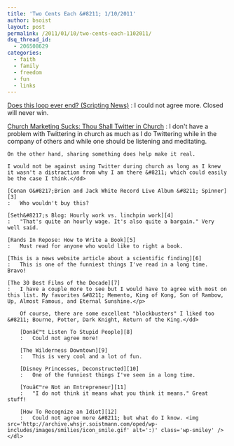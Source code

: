 ```yaml
---
title: 'Two Cents Each &#8211; 1/10/2011'
author: bsoist
layout: post
permalink: /2011/01/10/two-cents-each-1102011/
dsq_thread_id:
  - 206508629
categories:
  - faith
  - family
  - freedom
  - fun
  - links
---
```

[Does this loop ever end? (Scripting News)][1]
:   I could not agree more. Closed will never win.

[Church Marketing Sucks: Thou Shall Twitter in Church][2]
:   I don't have a problem with Twittering in church as much as I do Twittering while in the company of others and while one should be listening and meditating. </p> 
    
    On the other hand, sharing something does help make it real. 
    
    I would not be against using Twitter during church as long as I knew it wasn't a distraction from why I am there &#8211; which could easily be the case I think.</dd> 
    
    [Conan O&#8217;Brien and Jack White Record Live Album &#8211; Spinner][3]
    :   Who wouldn't buy this?
    
    [Seth&#8217;s Blog: Hourly work vs. linchpin work][4]
    :   "That's quite an hourly wage. It's also quite a bargain." Very well said.
    
    [Rands In Repose: How to Write a Book][5]
    :   Must read for anyone who would like to right a book.
    
    [This is a news website article about a scientific finding][6]
    :   This is one of the funniest things I've read in a long time. Bravo!
    
    [The 30 Best Films of the Decade][7]
    :   I have a couple more to see but I would have to agree with most on this list. My favorites &#8211; Memento, King of Kong, Son of Rambow, Up, Almost Famous, and Eternal Sunshine.</p> 
        
        Of course, there are some excellent "blockbusters" I liked too &#8211; Bourne, Potter, Dark Knight, Return of the King.</dd> 
        
        [Donâ€™t Listen To Stupid People][8]
        :   Could not agree more!
        
        [The Wilderness Downtown][9]
        :   This is very cool and a lot of fun.
        
        [Disney Princesses, Deconstructed][10]
        :   One of the funniest things I've seen in a long time.
        
        [Youâ€™re Not an Entrepreneur][11]
        :   "I do not think it means what you think it means." Great stuff!
        
        [How To Recognize an Idiot][12]
        :   Could not agree more &#8211; but what do I know. <img src='http://archive.whsjr.soistmann.com/oped/wp-includes/images/smilies/icon_smile.gif' alt=':)' class='wp-smiley' /> </dl>

 [1]: http://www.scripting.com/stories/2010/04/23/doesThisLoopEverEnd.html
 [2]: http://www.churchmarketingsucks.com/archives/2010/04/thou_shall_twit.html
 [3]: http://www.spinner.com/2010/06/11/conan-obrien-jack-white-live-album/?utm_source=feedburner&utm_medium=feed&utm_campaign=Feed%3A+Spinner+%28Spinner.com%29&utm_content=Google+Reader
 [4]: http://sethgodin.typepad.com/seths_blog/2010/06/hourly-work-vs-linchpin-work.html?utm_source=feedburner&utm_medium=feed&utm_campaign=Feed%3A+typepad%2Fsethsmainblog+%28Seth%27s+Blog%29&utm_content=Google+Reader
 [5]: http://www.randsinrepose.com/archives/2010/06/28/how_to_write_a_book.html
 [6]: http://www.guardian.co.uk/science/the-lay-scientist/2010/sep/24/1
 [7]: http://www.filmschoolrejects.com/features/the-30-best-films-of-the-decade.php/all/1
 [8]: http://ittybiz.com/stupid-people/?utm_source=feedburner&utm_medium=feed&utm_campaign=Feed%3A+Ittybiz+%28IttyBiz%29
 [9]: http://www.thewildernessdowntown.com/
 [10]: http://thesocietypages.org/socimages/2009/10/25/disney-princesses-deconstructed/
 [11]: http://jolieodell.wordpress.com/2010/10/01/youre-not-an-entrepreneur/
 [12]: http://delicious.com/bsoist/o
